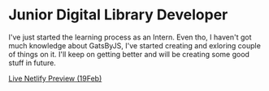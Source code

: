# Junior Digital Library Developer
 
I've just started the learning process as an Intern. Even tho, I haven't got much knowledge about GatsByJS, I've started creating and exloring couple of things on it. I'll keep on getting better and will be creating some good stuff in future.


[Live Netlify Preview (19Feb)](https://wizardly-tesla-90a6c6.netlify.app/)
